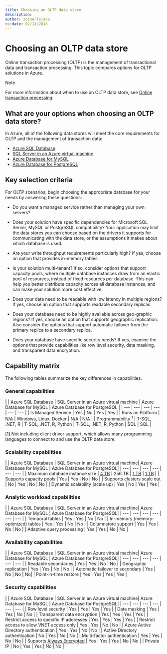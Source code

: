 ```yaml
---
title: Choosing an OLTP data store
description: 
author: zoinerTejada
ms:date: 02/12/2018
---
```


# Choosing an OLTP data store

Online transaction processing (OLTP) is the management of transactional data and transaction processing. This topic compares options for OLTP solutions in Azure.

> [!NOTE]
> For more information about when to use an OLTP data store, see [Online transaction processing](../scenarios/online-analytical-processing.md).

## What are your options when choosing an OLTP data store?

In Azure, all of the following data stores will meet the core requirements for OLTP and the management of transaction data:

- [Azure SQL Database](/azure/sql-database/)
- [SQL Server in an Azure virtual machine](/azure/virtual-machines/windows/sql/virtual-machines-windows-sql-server-iaas-overview?toc=%2Fazure%2Fvirtual-machines%2Fwindows%2Ftoc.json)
- [Azure Database for MySQL](/azure/mysql/)
- [Azure Database for PostgreSQL](/azure/postgresql/)

## Key selection criteria

For OLTP scenarios, begin choosing the appropriate database for your needs by answering these questions:

- Do you want a managed service rather than managing your own servers?

- Does your solution have specific dependencies for Microsoft SQL Server, MySQL or PostgreSQL compatibility? Your application may limit the data stores you can choose based on the drivers it supports for communicating with the data store, or the assumptions it makes about which database is used.

- Are your write throughput requirements particularly high? If yes, choose an option that provides in-memory tables. 

- Is your solution multi-tenant? If so, consider options that support capacity pools, where multiple database instances draw from an elastic pool of resources, instead of fixed resources per database. This can help you better distribute capacity across all database instances, and can make your solution more cost effective.

- Does your data need to be readable with low latency in multiple regions? If yes, choose an option that supports readable secondary replicas.

- Does your database need to be highly available across geo-graphic regions? If yes, choose an option that supports geographic replication. Also consider the options that support automatic failover from the primary replica to a secondary replica.

- Does your database have specific security needs? If yes, examine the options that provide capabilities like row level security, data masking, and transparent data encryption.

## Capability matrix

The following tables summarize the key differences in capabilities.

### General capabilities 
| | Azure SQL Database | SQL Server in an Azure virtual machine | Azure Database for MySQL | Azure Database for PostgreSQL |
| --- | --- | --- | --- | --- | --- |
| Is Managed Service | Yes | No | Yes | Yes |
| Runs on Platform | N/A | Windows, Linux, Docker | N/A | N/A |
| Programmability <sup>1</sup> | T-SQL, .NET, R | T-SQL, .NET, R, Python | T-SQL, .NET, R, Python | SQL | SQL |

[1] Not including client driver support, which allows many programming languages to connect to and use the OLTP data store.

### Scalability capabilities
| | Azure SQL Database | SQL Server in an Azure virtual machine| Azure Database for MySQL | Azure Database for PostgreSQL|
| --- | --- | --- | --- | --- | --- |
| Maximum database instance size | [4 TB](/azure/sql-database/sql-database-resource-limits) | 256 TB | [1 TB](/azure/mysql/concepts-limits) | [1 TB](/azure/postgresql/concepts-limits) |
| Supports capacity pools  | Yes | Yes | No | No |
| Supports clusters scale out  | No | Yes | No | No |
| Dynamic scalability (scale up)  | Yes | No | Yes | Yes |

### Analytic workload capabilities
| | Azure SQL Database | SQL Server in an Azure virtual machine| Azure Database for MySQL | Azure Database for PostgreSQL|
| --- | --- | --- | --- | --- | --- | 
| Temporal tables | Yes | Yes | No | No |
| In-memory (memory-optimized) tables | Yes | Yes | No | No |
| Columnstore support | Yes | Yes | No | No |
| Adaptive query processing | Yes | Yes | No | No |

### Availability capabilities
| | Azure SQL Database | SQL Server in an Azure virtual machine| Azure Database for MySQL | Azure Database for PostgreSQL|
| --- | --- | --- | --- | --- | --- | 
| Readable secondaries | Yes | Yes | No | No | 
| Geographic replication | Yes | Yes | No | No | 
| Automatic failover to secondary | Yes | No | No | No|
| Point-in-time restore | Yes | Yes | Yes | Yes |

### Security capabilities
| | Azure SQL Database | SQL Server in an Azure virtual machine| Azure Database for MySQL | Azure Database for PostgreSQL|
| --- | --- | --- | --- | --- | --- | 
| Row level security | Yes | Yes | Yes | Yes |
| Data masking | Yes | Yes | No | No |
| Transparent data encryption | Yes | Yes | Yes | Yes |
| Restrict access to specific IP addresses | Yes | Yes | Yes | Yes |
| Restrict access to allow VNET access only | Yes | Yes | No | No |
| Azure Active Directory authentication | Yes | Yes | No | No |
| Active Directory authentication | No | Yes | No | No |
| Multi-factor authentication | Yes | Yes | No | No |
| Supports [Always Encrypted](/sql/relational-databases/security/encryption/always-encrypted-database-engine) | Yes | Yes | Yes | No | No |
| Private IP | No | Yes | Yes | No | No |

